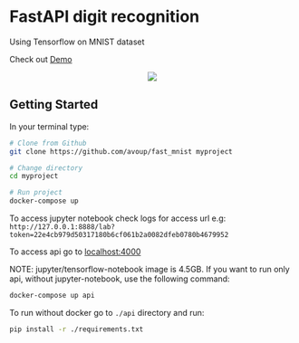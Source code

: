 # FastAPI digit recognition
Using Tensorflow on MNIST dataset

Check out [Demo](http://54.226.143.71:8000/)

<p align="center">
  <img src="https://lh3.googleusercontent.com/pw/AL9nZEVV5IzJy7Udd0_TFJhFkngVx4gCmS-s7N4EXSfDfLT215Y2w14mWif2aoN5kyO5n0DXxkb10-2bhd1xMioX-zrwM5KuGHGHuUVmfs_0jBFkL4AcObMqO5Q7u7eAHD7TVWah3MtXfnZn805q4i0U3lca=s467-no?authuser=0">
</p>

## Getting Started
In your terminal type:

```bash
# Clone from Github
git clone https://github.com/avoup/fast_mnist myproject

# Change directory
cd myproject

# Run project
docker-compose up
```

To access jupyter notebook check logs for access url
e.g:
`http://127.0.0.1:8888/lab?token=22e4cb979d50317180b6cf061b2a0082dfeb0780b4679952`

To access api go to [localhost:4000](localhost:4000)

NOTE:
jupyter/tensorflow-notebook image is 4.5GB.
If you want to run only api, without jupyter-notebook, use the following command:
```bash
docker-compose up api
```

To run without docker go to `./api` directory and run:
```bash
pip install -r ./requirements.txt
```